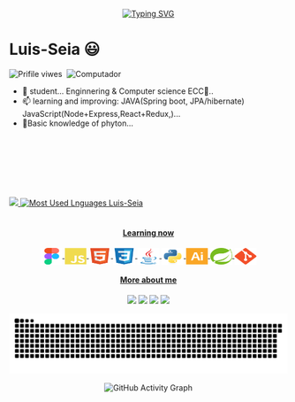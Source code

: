<div id="badges"  align="center">

[![Typing SVG](https://readme-typing-svg.herokuapp.com?color=63CF15&lines=Hi!+i'm+Luis+Seia)](https://git.io/typing-svg)
    
  </div>
<h1 align="left">Luis-Seia 😃</h1>
<img src="https://raw.githubusercontent.com/MicaelliMedeiros/micaellimedeiros/master/image/computer-illustration.png" min-width="400px" max-width="400px" width="400px" align= "right" alt="Computador"/>
<p align="left"> <img src="https://komarev.com/ghpvc/?username=Luis-Seia&color=yellow" alt="Prifile viwes" /> </p>

- 🔭 student... Enginnering & Computer science ECC🤖..
- 📫 learning and improving: JAVA(Spring boot, JPA/hibernate)  JavaScript(Node+Express,React+Redux,)...
- 👾Basic knowledge of phyton...

<br><br>

<br><br>
##
  <a href="https://github.com/Luis-Seia">
  <img height="177em" src="https://github-readme-stats.vercel.app/api?username=Luis-Seia&show_icons=true&theme=vision-friendly-dark&include_all_commits=true&count_private=true"/>
  <img height="177em" src="https://github-readme-stats.vercel.app/api/top-langs/?username=Luis-Seia&layout=compact&theme=vision-friendly-dark" alt="Most Used Lnguages Luis-Seia" />
</div>

<div align="center" valign="top"><br>
   <h4>Learning now</h4>
  </div>
<div align="center" valign="top">
  <img align="center" alt="Luis-Python" height="30" width="40" src="https://raw.githubusercontent.com/devicons/devicon/master/icons/figma/figma-original.svg">
  <img align="center" alt="Luis-Js" height="30" width="40" src="https://raw.githubusercontent.com/devicons/devicon/master/icons/javascript/javascript-plain.svg">
  <img align="center" alt="Luis-HTML" height="30" width="40" src="https://raw.githubusercontent.com/devicons/devicon/master/icons/html5/html5-original.svg">
  <img align="center" alt="Luis-CSS" height="30" width="40" src="https://raw.githubusercontent.com/devicons/devicon/master/icons/css3/css3-original.svg">
  <img align="center" alt="Luis--java" height="30" width="40" src="https://raw.githubusercontent.com/devicons/devicon/master/icons/java/java-original.svg">
  <img align="center" alt="Luis-Python" height="30" width="40" src="https://raw.githubusercontent.com/devicons/devicon/master/icons/python/python-original.svg">
  <img align="center" alt="Luis-" height="30" width="40" src="https://raw.githubusercontent.com/devicons/devicon/master/icons/illustrator/illustrator-plain.svg">
    <img align="center" alt="Luis-" height="30" width="40" src="https://raw.githubusercontent.com/devicons/devicon/master/icons/spring/spring-original.svg">
        <img align="center" alt="Luis-" height="30" width="40" src="https://raw.githubusercontent.com/devicons/devicon/master/icons/git/git-plain.svg">

</div>
  <div align="center" valign="top">
  <h4> More about me</h4>
  </div>
<div align="center">
  <a href="https://instagram.com/luis.seia-" target="_blank"><img src="https://img.shields.io/badge/-Instagram-%23E4405F?style=for-the-badge&logo=instagram&logoColor=white" target="_blank"></a>
 <a href="https://discord.gg/DSvXZbafD2" target="_blank"><img src="https://img.shields.io/badge/Discord-7289DA?style=for-the-badge&logo=discord&logoColor=white" target="_blank"></a> 
  <a href = "mailto:luis.seiax.com"><img src="https://img.shields.io/badge/-Gmail-%23333?style=for-the-badge&logo=gmail&logoColor=white" target="_blank"></a>
  <a href="https://www.linkedin.com/in/luis-seia-05a573237" target="_blank"><img src="https://img.shields.io/badge/-LinkedIn-%230077B5?style=for-the-badge&logo=linkedin&logoColor=white" target="_blank"></a> 
  </a>
  </div>
  
  <div align="center">
  
  ![Snake animation](https://github.com/Luis-Seia/Luis-Seia/blob/output/github-contribution-grid-snake.svg)
  </div>

<div id="badges"  align="center">

![GitHub Activity Graph](https://activity-graph.herokuapp.com/graph?username=Luis-Seia&bg_color=4444444&color=00ffff&line=00ffff&point=ffffff&area=true&hide_border=false)

</div>
